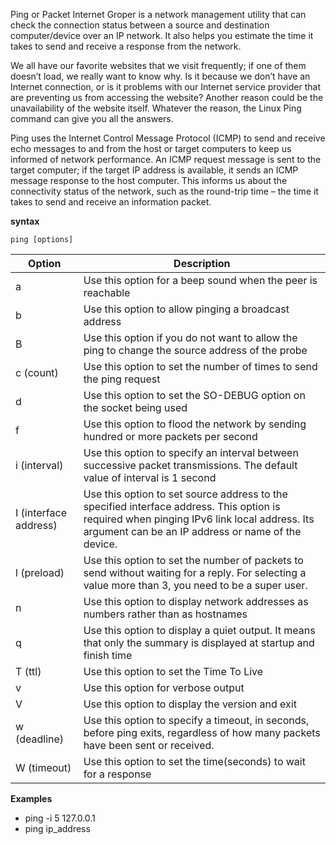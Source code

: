 Ping or Packet Internet Groper is a network management utility that can check the connection status between a source and destination computer/device over an IP network. It also helps you estimate the time it takes to send and receive a response from the network.

We all have our favorite websites that we visit frequently; if one of them doesn’t load, we really want to know why. Is it because we don’t have an Internet connection, or is it problems with our Internet service provider that are preventing us from accessing the website? Another reason could be the unavailability of the website itself. Whatever the reason, the Linux Ping command can give you all the answers.

Ping uses the Internet Control Message Protocol (ICMP) to send and receive echo messages to and from the host or target computers to keep us informed of network performance. An ICMP request message is sent to the target computer; if the target IP address is available, it sends an ICMP message response to the host computer. This informs us about the connectivity status of the network, such as the round-trip time – the time it takes to send and receive an information packet.

**syntax**

```
ping [options]
```

Option|	Description
-------|-----------
a	|Use this option for a beep sound when the peer is reachable
b	|Use this option to allow pinging a broadcast address
B	|Use this option if you do not want to allow the ping to change the source address of the probe
c (count)|	Use this option to set the number of times to send the ping request
d	|Use this option to set the SO-DEBUG option on the socket being used
f	|Use this option to flood the network by sending hundred or more packets per second
i (interval)	|Use this option to specify an interval between successive packet transmissions. The default value of interval is 1 second
I (interface address)	|Use this option to set source address to the specified interface address. This option is required when pinging IPv6 link local address. Its argument can be an IP address or name of the device.
l (preload)	|Use this option to set the number of packets to send without waiting for a reply. For selecting a value more than 3, you need to be a super user.
n	|Use this option to display network addresses as numbers rather than as hostnames
q	|Use this option to display a quiet output. It means that only the summary is displayed at startup and finish time
T (ttl)	|Use this option to set the Time To Live
v	|Use this option for verbose output
V	|Use this option to display the version and exit
w (deadline)	|Use this option to specify a timeout, in seconds, before ping exits, regardless of how many packets have been sent or received.
W (timeout) | Use this option to set the time(seconds) to wait for a response

**Examples**
* ping -i 5 127.0.0.1
* ping ip_address